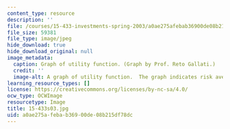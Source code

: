 ```yaml
---
content_type: resource
description: ''
file: /courses/15-433-investments-spring-2003/a0ae275afebab36900de08b215df78dc_15-433s03.jpg
file_size: 59381
file_type: image/jpeg
hide_download: true
hide_download_original: null
image_metadata:
  caption: Graph of utility function. (Graph by Prof. Reto Gallati.)
  credit: ''
  image-alt: A graph of utility function.  The graph indicates risk aversion points.
learning_resource_types: []
license: https://creativecommons.org/licenses/by-nc-sa/4.0/
ocw_type: OCWImage
resourcetype: Image
title: 15-433s03.jpg
uid: a0ae275a-feba-b369-00de-08b215df78dc
---
```

